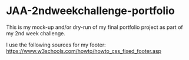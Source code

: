 # JAA-2ndweekchallenge-portfolio
This is my mock-up and/or dry-run of my final portfolio project as part of my 2nd week challenge.

I use the following sources for my footer:
https://www.w3schools.com/howto/howto_css_fixed_footer.asp
